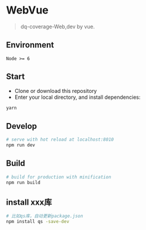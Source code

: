 # WebVue

> dq-coverage-Web,dev by vue.

## Environment

`Node >= 6`

## Start

 - Clone or download this repository
 - Enter your local directory, and install dependencies:

``` bash
yarn
```

## Develop

``` bash
# serve with hot reload at localhost:8010
npm run dev
```

## Build

``` bash
# build for production with minification
npm run build
```

## install xxx库

``` bash
# 比如qs库，自动更新package.json
npm install qs -save-dev
```

